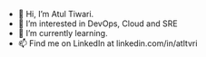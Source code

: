 - 👋 Hi, I’m Atul Tiwari.
- 👀 I’m interested in DevOps, Cloud and SRE 
- 🌱 I’m currently learning.
- 📫 Find me on LinkedIn at linkedin.com/in/atltvri

<!---
aighty19/aighty19 is a ✨ special ✨ repository because its `README.md` (this file) appears on your GitHub profile.
You can click the Preview link to take a look at your changes.
--->
